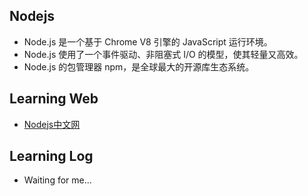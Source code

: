 ## Nodejs
* Node.js 是一个基于 Chrome V8 引擎的 JavaScript 运行环境。 
* Node.js 使用了一个事件驱动、非阻塞式 I/O 的模型，使其轻量又高效。
* Node.js 的包管理器 npm，是全球最大的开源库生态系统。
## Learning Web
* [Nodejs中文网](http://nodejs.cn/)

## Learning Log
* Waiting for me...
